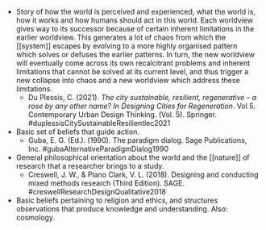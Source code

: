 - Story of how the world is perceived and experienced, what the world is, how it works and how humans should act in this world. Each worldview gives way to its successor because of certain inherent limitations in the earlier worldview. This generates a lot of chaos from which the [[system]] escapes by evolving to a more highly organised pattern which solves or defuses the earlier patterns. In turn, the new worldview will eventually come across its own recalcitrant problems and inherent limitations that cannot be solved at its current level, and thus trigger a new collapse into chaos and a new worldview which address these limitations.
	- Du Plessis, C. (2021). _The city sustainable, resilient, regenerative – a rose by any other name? In Designing Cities for Regeneration_. Vol 5. Contemporary Urban Design Thinking. (Vol. 5). Springer.
	  #duplessisCitySustainableResilientlec2021
- Basic set of beliefs that guide action.
	- Guba, E. G. (Ed.). (1990). The paradigm dialog. Sage Publications, Inc. #gubaAlternativeParadigmDialog1990
- General philosophical orientation about the world and the [[nature]] of research that a researcher brings to a study.
	- Creswell, J. W., & Plano Clark, V. L. (2018). Designing and conducting mixed methods research (Third Edition). SAGE. #creswellResearchDesignQualitative2018
- Basic beliefs pertaining to religion and ethics, and structures observations that produce knowledge and understanding. Also: cosmology.